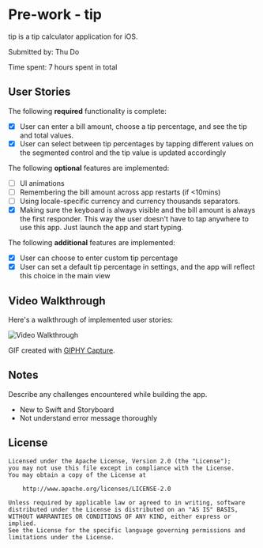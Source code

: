 # Pre-work - tip

tip is a tip calculator application for iOS.

Submitted by: Thu Do

Time spent: 7 hours spent in total

## User Stories

The following **required** functionality is complete:

* [x] User can enter a bill amount, choose a tip percentage, and see the tip and total values.
* [x] User can select between tip percentages by tapping different values on the segmented control and the tip value is updated accordingly

The following **optional** features are implemented:

* [ ] UI animations
* [ ] Remembering the bill amount across app restarts (if <10mins)
* [ ] Using locale-specific currency and currency thousands separators.
* [x] Making sure the keyboard is always visible and the bill amount is always the first responder. This way the user doesn't have to tap anywhere to use this app. Just launch the app and start typing.

The following **additional** features are implemented:

* [x] User can choose to enter custom tip percentage
* [x] User can set a default tip percentage in settings, and the app will reflect this choice in the main view

## Video Walkthrough

Here's a walkthrough of implemented user stories:

<img src='https://imgur.com/GwWin16' title='Video Walkthrough' width='' alt='Video Walkthrough' />

GIF created with [GIPHY Capture](https://giphy.com/apps/giphycapture).

## Notes

Describe any challenges encountered while building the app.
* New to Swift and Storyboard
* Not understand error message thoroughly

## License

    Licensed under the Apache License, Version 2.0 (the "License");
    you may not use this file except in compliance with the License.
    You may obtain a copy of the License at

        http://www.apache.org/licenses/LICENSE-2.0

    Unless required by applicable law or agreed to in writing, software
    distributed under the License is distributed on an "AS IS" BASIS,
    WITHOUT WARRANTIES OR CONDITIONS OF ANY KIND, either express or implied.
    See the License for the specific language governing permissions and
    limitations under the License.
